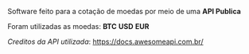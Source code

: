 
Software feito para a cotação de moedas por meio de uma  **API Publica**

Foram utilizadas as moedas: **BTC** **USD** **EUR**

_Creditos da API utilizada_: https://docs.awesomeapi.com.br/




